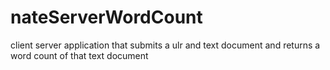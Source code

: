 # nateServerWordCount
client server application that submits a ulr and text document and returns a word count of that text document
